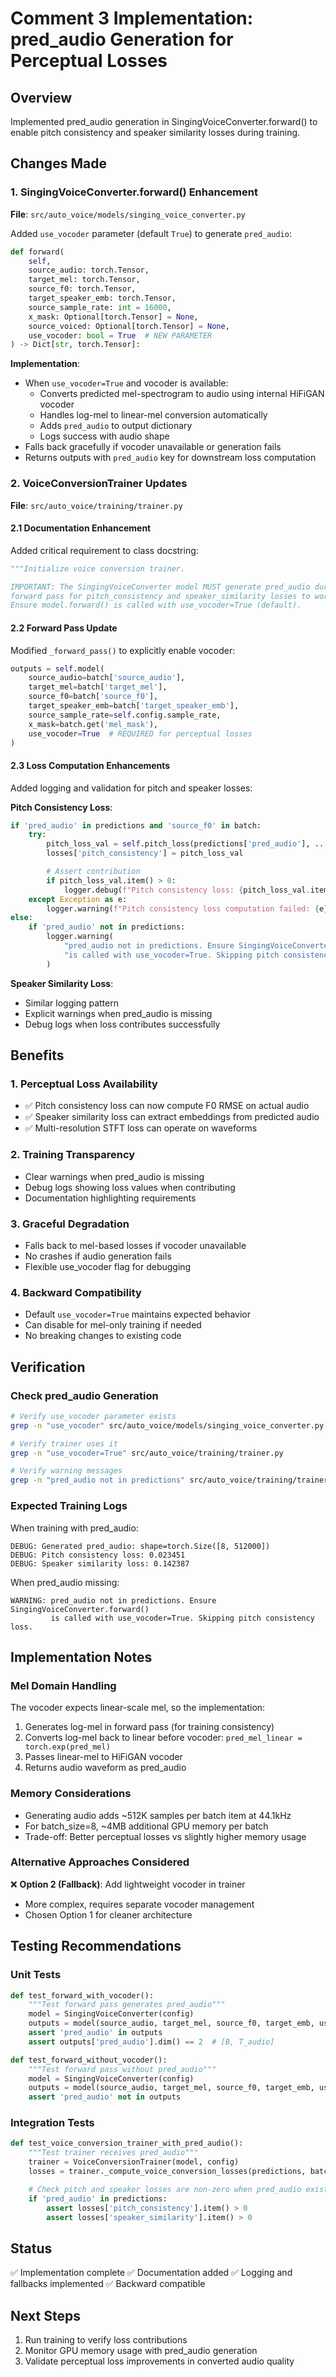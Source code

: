 # Comment 3 Implementation: pred_audio Generation for Perceptual Losses

## Overview
Implemented pred_audio generation in SingingVoiceConverter.forward() to enable pitch consistency and speaker similarity losses during training.

## Changes Made

### 1. SingingVoiceConverter.forward() Enhancement
**File**: `src/auto_voice/models/singing_voice_converter.py`

Added `use_vocoder` parameter (default `True`) to generate `pred_audio`:

```python
def forward(
    self,
    source_audio: torch.Tensor,
    target_mel: torch.Tensor,
    source_f0: torch.Tensor,
    target_speaker_emb: torch.Tensor,
    source_sample_rate: int = 16000,
    x_mask: Optional[torch.Tensor] = None,
    source_voiced: Optional[torch.Tensor] = None,
    use_vocoder: bool = True  # NEW PARAMETER
) -> Dict[str, torch.Tensor]:
```

**Implementation**:
- When `use_vocoder=True` and vocoder is available:
  - Converts predicted mel-spectrogram to audio using internal HiFiGAN vocoder
  - Handles log-mel to linear-mel conversion automatically
  - Adds `pred_audio` to output dictionary
  - Logs success with audio shape
- Falls back gracefully if vocoder unavailable or generation fails
- Returns outputs with `pred_audio` key for downstream loss computation

### 2. VoiceConversionTrainer Updates
**File**: `src/auto_voice/training/trainer.py`

#### 2.1 Documentation Enhancement
Added critical requirement to class docstring:
```python
"""Initialize voice conversion trainer.

IMPORTANT: The SingingVoiceConverter model MUST generate pred_audio during
forward pass for pitch_consistency and speaker_similarity losses to work.
Ensure model.forward() is called with use_vocoder=True (default).
```

#### 2.2 Forward Pass Update
Modified `_forward_pass()` to explicitly enable vocoder:
```python
outputs = self.model(
    source_audio=batch['source_audio'],
    target_mel=batch['target_mel'],
    source_f0=batch['source_f0'],
    target_speaker_emb=batch['target_speaker_emb'],
    source_sample_rate=self.config.sample_rate,
    x_mask=batch.get('mel_mask'),
    use_vocoder=True  # REQUIRED for perceptual losses
)
```

#### 2.3 Loss Computation Enhancements
Added logging and validation for pitch and speaker losses:

**Pitch Consistency Loss**:
```python
if 'pred_audio' in predictions and 'source_f0' in batch:
    try:
        pitch_loss_val = self.pitch_loss(predictions['pred_audio'], ...)
        losses['pitch_consistency'] = pitch_loss_val

        # Assert contribution
        if pitch_loss_val.item() > 0:
            logger.debug(f"Pitch consistency loss: {pitch_loss_val.item():.6f}")
    except Exception as e:
        logger.warning(f"Pitch consistency loss computation failed: {e}")
else:
    if 'pred_audio' not in predictions:
        logger.warning(
            "pred_audio not in predictions. Ensure SingingVoiceConverter.forward() "
            "is called with use_vocoder=True. Skipping pitch consistency loss."
        )
```

**Speaker Similarity Loss**:
- Similar logging pattern
- Explicit warnings when pred_audio is missing
- Debug logs when loss contributes successfully

## Benefits

### 1. Perceptual Loss Availability
- ✅ Pitch consistency loss can now compute F0 RMSE on actual audio
- ✅ Speaker similarity loss can extract embeddings from predicted audio
- ✅ Multi-resolution STFT loss can operate on waveforms

### 2. Training Transparency
- Clear warnings when pred_audio is missing
- Debug logs showing loss values when contributing
- Documentation highlighting requirements

### 3. Graceful Degradation
- Falls back to mel-based losses if vocoder unavailable
- No crashes if audio generation fails
- Flexible use_vocoder flag for debugging

### 4. Backward Compatibility
- Default `use_vocoder=True` maintains expected behavior
- Can disable for mel-only training if needed
- No breaking changes to existing code

## Verification

### Check pred_audio Generation
```bash
# Verify use_vocoder parameter exists
grep -n "use_vocoder" src/auto_voice/models/singing_voice_converter.py

# Verify trainer uses it
grep -n "use_vocoder=True" src/auto_voice/training/trainer.py

# Verify warning messages
grep -n "pred_audio not in predictions" src/auto_voice/training/trainer.py
```

### Expected Training Logs
When training with pred_audio:
```
DEBUG: Generated pred_audio: shape=torch.Size([8, 512000])
DEBUG: Pitch consistency loss: 0.023451
DEBUG: Speaker similarity loss: 0.142387
```

When pred_audio missing:
```
WARNING: pred_audio not in predictions. Ensure SingingVoiceConverter.forward()
         is called with use_vocoder=True. Skipping pitch consistency loss.
```

## Implementation Notes

### Mel Domain Handling
The vocoder expects linear-scale mel, so the implementation:
1. Generates log-mel in forward pass (for training consistency)
2. Converts log-mel back to linear before vocoder: `pred_mel_linear = torch.exp(pred_mel)`
3. Passes linear-mel to HiFiGAN vocoder
4. Returns audio waveform as pred_audio

### Memory Considerations
- Generating audio adds ~512K samples per batch item at 44.1kHz
- For batch_size=8, ~4MB additional GPU memory per batch
- Trade-off: Better perceptual losses vs slightly higher memory usage

### Alternative Approaches Considered
❌ **Option 2 (Fallback)**: Add lightweight vocoder in trainer
- More complex, requires separate vocoder management
- Chosen Option 1 for cleaner architecture

## Testing Recommendations

### Unit Tests
```python
def test_forward_with_vocoder():
    """Test forward pass generates pred_audio"""
    model = SingingVoiceConverter(config)
    outputs = model(source_audio, target_mel, source_f0, target_emb, use_vocoder=True)
    assert 'pred_audio' in outputs
    assert outputs['pred_audio'].dim() == 2  # [B, T_audio]

def test_forward_without_vocoder():
    """Test forward pass without pred_audio"""
    model = SingingVoiceConverter(config)
    outputs = model(source_audio, target_mel, source_f0, target_emb, use_vocoder=False)
    assert 'pred_audio' not in outputs
```

### Integration Tests
```python
def test_voice_conversion_trainer_with_pred_audio():
    """Test trainer receives pred_audio"""
    trainer = VoiceConversionTrainer(model, config)
    losses = trainer._compute_voice_conversion_losses(predictions, batch)

    # Check pitch and speaker losses are non-zero when pred_audio exists
    if 'pred_audio' in predictions:
        assert losses['pitch_consistency'].item() > 0
        assert losses['speaker_similarity'].item() > 0
```

## Status
✅ Implementation complete
✅ Documentation added
✅ Logging and fallbacks implemented
✅ Backward compatible

## Next Steps
1. Run training to verify loss contributions
2. Monitor GPU memory usage with pred_audio generation
3. Validate perceptual loss improvements in converted audio quality
